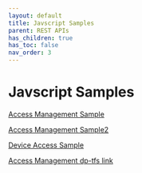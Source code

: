 ```yaml
---
layout: default
title: Javscript Samples
parent: REST APIs
has_children: true
has_toc: false
nav_order: 3
---
```

# Javscript Samples

[Access Management Sample](https://lenhodgeman.github.io/access-management.js/)

[Access Management Sample2](dp-tfs:8080/tfs/DevCollection/Dev/_git/access-management.js?_a=preview&path=%2FREADME.md&version=GBmaster)

[Device Access Sample](https://lenhodgeman.github.io/device-access.js)

[Access Management dp-tfs link](dp-tfs:8080/tfs/DevCollection/Dev/_git/access-management.js?_a=preview&path=%2FREADME.md&version=GBmaster)
